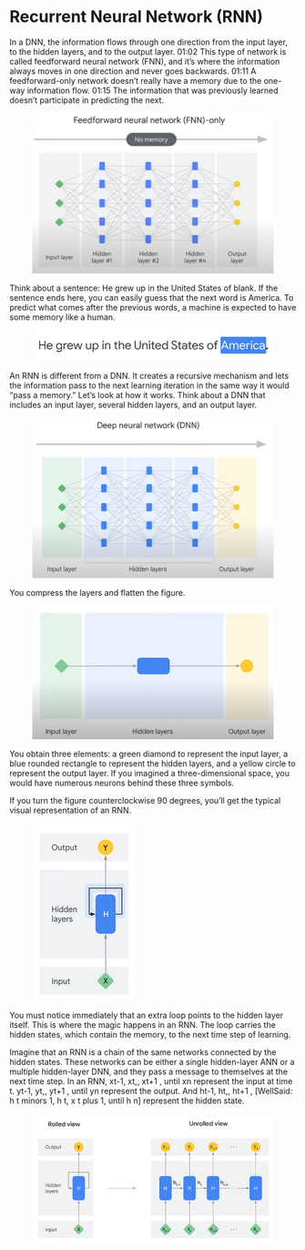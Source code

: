 # Recurrent Neural Network (RNN)

In a DNN, the information flows through one direction from the input layer, to the hidden layers, and to the output layer. 01:02 This type of network is called feedforward neural network (FNN), and it’s where the information always moves in one direction and never goes backwards. 01:11 A feedforward-only network doesn’t really have a memory due to the one-way information flow. 01:15 The information that was previously learned doesn’t participate in predicting the next.

<figure><img src="../../.gitbook/assets/image (4).png" alt=""><figcaption></figcaption></figure>

Think about a sentence: He grew up in the United States of blank. If the sentence ends here, you can easily guess that the next word is America. To predict what comes after the previous words, a machine is expected to have some memory like a human.

<figure><img src="../../.gitbook/assets/image (5).png" alt=""><figcaption></figcaption></figure>

An RNN is different from a DNN. It creates a recursive mechanism and lets the information pass to the next learning iteration in the same way it would “pass a memory.” Let’s look at how it works. Think about a DNN that includes an input layer, several hidden layers, and an output layer.

<figure><img src="../../.gitbook/assets/image (6).png" alt=""><figcaption></figcaption></figure>

You compress the layers and flatten the figure.

<figure><img src="../../.gitbook/assets/image (7).png" alt=""><figcaption></figcaption></figure>

You obtain three elements: a green diamond to represent the input layer, a blue rounded rectangle to represent the hidden layers, and a yellow circle to represent the output layer. If you imagined a three-dimensional space, you would have numerous neurons behind these three symbols.

If you turn the figure counterclockwise 90 degrees, you’ll get the typical visual representation of an RNN.

<figure><img src="../../.gitbook/assets/image (8).png" alt=""><figcaption></figcaption></figure>

You must notice immediately that an extra loop points to the hidden layer itself. This is where the magic happens in an RNN. The loop carries the hidden states, which contain the memory, to the next time step of learning.

Imagine that an RNN is a chain of the same networks connected by the hidden states. These networks can be either a single hidden-layer ANN or a multiple hidden-layer DNN, and they pass a message to themselves at the next time step. In an RNN, xt-1, xt,, xt+1 , until xn represent the input at time t. yt-1, yt,, yt+1 , until yn represent the output. And ht-1, ht,, ht+1 , \[WellSaid: h t minors 1, h t, x t plus 1, until h n] represent the hidden state.

<figure><img src="../../.gitbook/assets/image (9).png" alt=""><figcaption></figcaption></figure>

